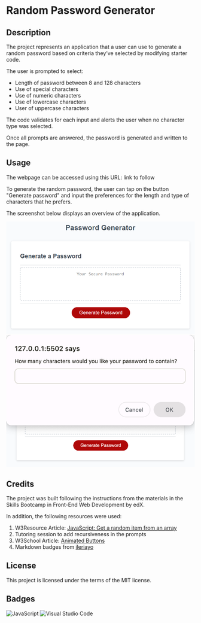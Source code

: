 # Random Password Generator

## Description

The project represents an application that a user can use to generate a random password based on criteria they’ve selected by modifying starter code.

The user is prompted to select:

- Length of password between 8 and 128 characters
- Use of special characters
- Use of numeric characters
- Use of lowercase characters
- User of uppercase characters

The code validates for each input and alerts the user when no character type was selected.

Once all prompts are answered, the password is generated and written to the page.

## Usage

The webpage can be accessed using this URL: link to follow

To generate the random password, the user can tap on the button "Generate password" and input the preferences for the length and type of characters that he prefers.

The screenshot below displays an overview of the application.

![Webpage Screenshot](./images/webpage-screenshot.PNG)
![Password length prompt](./images/password-length-prompt.PNG)

## Credits

The project was built following the instructions from the materials in the Skills Bootcamp in Front-End Web Development by edX.

In addition, the following resources were used:

1. W3Resource Article: [JavaScript: Get a random item from an array
   ](https://www.w3resource.com/javascript-exercises/javascript-array-exercise-35.php)
2. Tutoring session to add recursiveness in the prompts
3. W3School Article: [Animated Buttons](https://www.w3schools.com/howto/howto_css_animate_buttons.asp)
4. Markdown badges from [ileriayo](https://github.com/Ileriayo/markdown-badges?tab=readme-ov-file#markdown-badges)

## License

This project is licensed under the terms of the MIT license.

## Badges

![JavaScript](https://img.shields.io/badge/javascript-%23323330.svg?style=for-the-badge&logo=javascript&logoColor=%23F7DF1E)
![Visual Studio Code](https://img.shields.io/badge/Visual%20Studio%20Code-0078d7.svg?style=for-the-badge&logo=visual-studio-code&logoColor=white)
